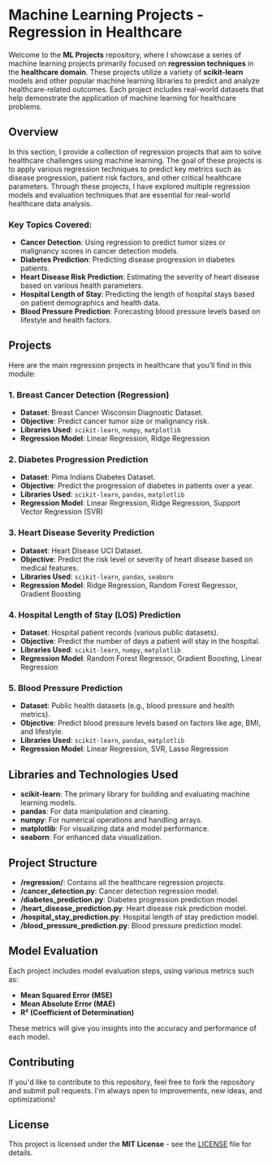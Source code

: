 # Machine Learning Projects - Regression in Healthcare

Welcome to the **ML Projects** repository, where I showcase a series of machine learning projects primarily focused on **regression techniques** in the **healthcare domain**. These projects utilize a variety of **scikit-learn** models and other popular machine learning libraries to predict and analyze healthcare-related outcomes. Each project includes real-world datasets that help demonstrate the application of machine learning for healthcare problems.

## Overview

In this section, I provide a collection of regression projects that aim to solve healthcare challenges using machine learning. The goal of these projects is to apply various regression techniques to predict key metrics such as disease progression, patient risk factors, and other critical healthcare parameters. Through these projects, I have explored multiple regression models and evaluation techniques that are essential for real-world healthcare data analysis.

### Key Topics Covered:
- **Cancer Detection**: Using regression to predict tumor sizes or malignancy scores in cancer detection models.
- **Diabetes Prediction**: Predicting disease progression in diabetes patients.
- **Heart Disease Risk Prediction**: Estimating the severity of heart disease based on various health parameters.
- **Hospital Length of Stay**: Predicting the length of hospital stays based on patient demographics and health data.
- **Blood Pressure Prediction**: Forecasting blood pressure levels based on lifestyle and health factors.

## Projects

Here are the main regression projects in healthcare that you’ll find in this module:

### 1. **Breast Cancer Detection (Regression)**
- **Dataset**: Breast Cancer Wisconsin Diagnostic Dataset.
- **Objective**: Predict cancer tumor size or malignancy risk.
- **Libraries Used**: `scikit-learn`, `numpy`, `matplotlib`
- **Regression Model**: Linear Regression, Ridge Regression

### 2. **Diabetes Progression Prediction**
- **Dataset**: Pima Indians Diabetes Dataset.
- **Objective**: Predict the progression of diabetes in patients over a year.
- **Libraries Used**: `scikit-learn`, `pandas`, `matplotlib`
- **Regression Model**: Linear Regression, Ridge Regression, Support Vector Regression (SVR)

### 3. **Heart Disease Severity Prediction**
- **Dataset**: Heart Disease UCI Dataset.
- **Objective**: Predict the risk level or severity of heart disease based on medical features.
- **Libraries Used**: `scikit-learn`, `pandas`, `seaborn`
- **Regression Model**: Ridge Regression, Random Forest Regressor, Gradient Boosting

### 4. **Hospital Length of Stay (LOS) Prediction**
- **Dataset**: Hospital patient records (various public datasets).
- **Objective**: Predict the number of days a patient will stay in the hospital.
- **Libraries Used**: `scikit-learn`, `numpy`, `matplotlib`
- **Regression Model**: Random Forest Regressor, Gradient Boosting, Linear Regression

### 5. **Blood Pressure Prediction**
- **Dataset**: Public health datasets (e.g., blood pressure and health metrics).
- **Objective**: Predict blood pressure levels based on factors like age, BMI, and lifestyle.
- **Libraries Used**: `scikit-learn`, `pandas`, `matplotlib`
- **Regression Model**: Linear Regression, SVR, Lasso Regression

## Libraries and Technologies Used
- **scikit-learn**: The primary library for building and evaluating machine learning models.
- **pandas**: For data manipulation and cleaning.
- **numpy**: For numerical operations and handling arrays.
- **matplotlib**: For visualizing data and model performance.
- **seaborn**: For enhanced data visualization.

## Project Structure

- **/regression/**: Contains all the healthcare regression projects.
- **/cancer_detection.py**: Cancer detection regression model.
- **/diabetes_prediction.py**: Diabetes progression prediction model.
- **/heart_disease_prediction.py**: Heart disease risk prediction model.
- **/hospital_stay_prediction.py**: Hospital length of stay prediction model.
- **/blood_pressure_prediction.py**: Blood pressure prediction model.

## Model Evaluation

Each project includes model evaluation steps, using various metrics such as:

- **Mean Squared Error (MSE)**
- **Mean Absolute Error (MAE)**
- **R² (Coefficient of Determination)**

These metrics will give you insights into the accuracy and performance of each model.

## Contributing

If you'd like to contribute to this repository, feel free to fork the repository and submit pull requests. I'm always open to improvements, new ideas, and optimizations!

## License

This project is licensed under the **MIT License** - see the [LICENSE](LICENSE) file for details.



